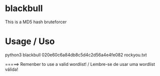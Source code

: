 # blackbull
This is a MD5 hash bruteforcer



# Usage / Uso

python3 blackbull 020e60c6a84db8c5d4c2d56a4e4fe082 rockyou.txt

=====> Remenber to use a valid wordlist! / Lembre-se de usar uma wordlist válida!
